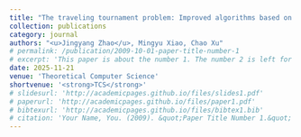 ```yaml
---
title: "The traveling tournament problem: Improved algorithms based on cycle packing"
collection: publications
category: journal
authors: "<u>Jingyang Zhao</u>, Mingyu Xiao, Chao Xu"
# permalink: /publication/2009-10-01-paper-title-number-1
# excerpt: 'This paper is about the number 1. The number 2 is left for future work.'
date: 2025-11-21
venue: 'Theoretical Computer Science'
shortvenue: '<strong>TCS</strong>'
# slidesurl: 'http://academicpages.github.io/files/slides1.pdf'
# paperurl: 'http://academicpages.github.io/files/paper1.pdf'
# bibtexurl: 'http://academicpages.github.io/files/bibtex1.bib'
# citation: 'Your Name, You. (2009). &quot;Paper Title Number 1.&quot; <i>Journal 1</i>. 1(1).'
---
```

